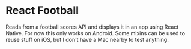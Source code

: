 # React Football

Reads from a football scores API and displays it in an app using React Native.
For now this only works on Android. Some mixins can be used to reuse stuff on iOS, but I don't have
a Mac nearby to test anything.
